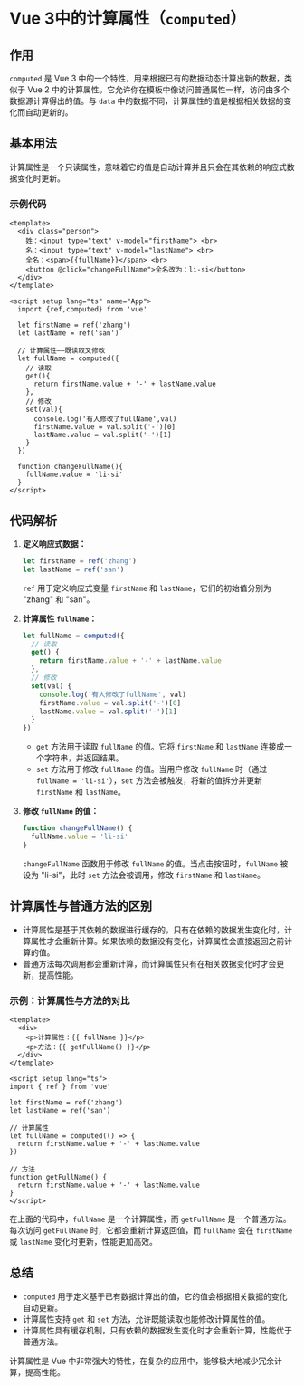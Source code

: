 # Vue 3中的计算属性（`computed`）

## 作用

`computed` 是 Vue 3 中的一个特性，用来根据已有的数据动态计算出新的数据，类似于 Vue 2 中的计算属性。它允许你在模板中像访问普通属性一样，访问由多个数据源计算得出的值。与 `data` 中的数据不同，计算属性的值是根据相关数据的变化而自动更新的。

## 基本用法

计算属性是一个只读属性，意味着它的值是自动计算并且只会在其依赖的响应式数据变化时更新。

### 示例代码

```vue
<template>
  <div class="person">
    姓：<input type="text" v-model="firstName"> <br>
    名：<input type="text" v-model="lastName"> <br>
    全名：<span>{{fullName}}</span> <br>
    <button @click="changeFullName">全名改为：li-si</button>
  </div>
</template>

<script setup lang="ts" name="App">
  import {ref,computed} from 'vue'

  let firstName = ref('zhang')
  let lastName = ref('san')

  // 计算属性——既读取又修改
  let fullName = computed({
    // 读取
    get(){
      return firstName.value + '-' + lastName.value
    },
    // 修改
    set(val){
      console.log('有人修改了fullName',val)
      firstName.value = val.split('-')[0]
      lastName.value = val.split('-')[1]
    }
  })

  function changeFullName(){
    fullName.value = 'li-si'
  } 
</script>
```

## 代码解析

1. **定义响应式数据：**

   ```javascript
   let firstName = ref('zhang')
   let lastName = ref('san')
   ```

   `ref` 用于定义响应式变量 `firstName` 和 `lastName`，它们的初始值分别为 "zhang" 和 "san"。

2. **计算属性 `fullName`：**

   ```javascript
   let fullName = computed({
     // 读取
     get() {
       return firstName.value + '-' + lastName.value
     },
     // 修改
     set(val) {
       console.log('有人修改了fullName', val)
       firstName.value = val.split('-')[0]
       lastName.value = val.split('-')[1]
     }
   })
   ```

    - `get` 方法用于读取 `fullName` 的值。它将 `firstName` 和 `lastName` 连接成一个字符串，并返回结果。
    - `set` 方法用于修改 `fullName` 的值。当用户修改 `fullName` 时（通过 `fullName = 'li-si'`），`set` 方法会被触发，将新的值拆分并更新 `firstName` 和 `lastName`。

3. **修改 `fullName` 的值：**

   ```javascript
   function changeFullName() {
     fullName.value = 'li-si'
   }
   ```

   `changeFullName` 函数用于修改 `fullName` 的值。当点击按钮时，`fullName` 被设为 "li-si"，此时 `set` 方法会被调用，修改 `firstName` 和 `lastName`。

## 计算属性与普通方法的区别

- 计算属性是基于其依赖的数据进行缓存的，只有在依赖的数据发生变化时，计算属性才会重新计算。如果依赖的数据没有变化，计算属性会直接返回之前计算的值。
- 普通方法每次调用都会重新计算，而计算属性只有在相关数据变化时才会更新，提高性能。

### 示例：计算属性与方法的对比

```vue
<template>
  <div>
    <p>计算属性：{{ fullName }}</p>
    <p>方法：{{ getFullName() }}</p>
  </div>
</template>

<script setup lang="ts">
import { ref } from 'vue'

let firstName = ref('zhang')
let lastName = ref('san')

// 计算属性
let fullName = computed(() => {
  return firstName.value + '-' + lastName.value
})

// 方法
function getFullName() {
  return firstName.value + '-' + lastName.value
}
</script>
```

在上面的代码中，`fullName` 是一个计算属性，而 `getFullName` 是一个普通方法。每次访问 `getFullName` 时，它都会重新计算返回值，而 `fullName` 会在 `firstName` 或 `lastName` 变化时更新，性能更加高效。

## 总结

- `computed` 用于定义基于已有数据计算出的值，它的值会根据相关数据的变化自动更新。
- 计算属性支持 `get` 和 `set` 方法，允许既能读取也能修改计算属性的值。
- 计算属性具有缓存机制，只有依赖的数据发生变化时才会重新计算，性能优于普通方法。

计算属性是 Vue 中非常强大的特性，在复杂的应用中，能够极大地减少冗余计算，提高性能。